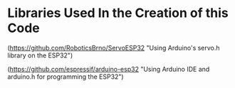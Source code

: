 # Libraries Used In the Creation of this Code

(https://github.com/RoboticsBrno/ServoESP32 "Using Arduino's servo.h library on the ESP32")

(https://github.com/espressif/arduino-esp32 "Using Arduino IDE and arduino.h for programming the ESP32")
